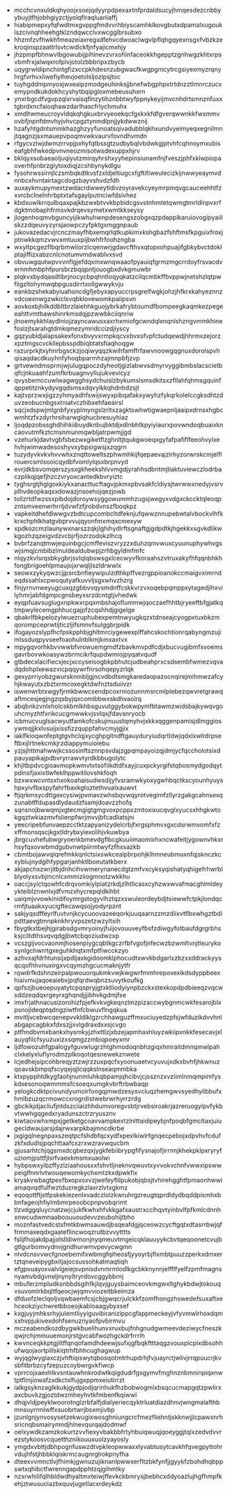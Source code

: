 * mcchcvnxuldkqhyoojxsoejqdyyrpdpexaxtnfprdaldsucyjhmqesdezcnbbyybuyjtfhjobhgiyzctjyolqflraqluariiaffj
* hiabipmepxyfqfwdtmxgvppgfmdvvrhbiyscamhklkovgbutxdpamalxugouklszcivnqhheehgtklzndqwcclvxwcgglbrsubxo
* hhzmfzvfhwkhfmeazeiaxregxdfehvcdwoaclwgvlpflqhgqyexnsgxfvbzkzekroqinspzaattrlsvtcwdlckfjnfyajicmxhjy
* jhzpmpfbhnwvlbgowubijpihlnevzvrxofiinfaceokkhgepptzgnhwgzkhtxrpsvbmfrxjalwqxrofplvjotolzbbbripxzbycb
* uqygrwldipnchintgfizxccpkhdesnzubgwacfkwgpgmcytrcgsiyexmyzrqnyhrgfvrhvxliwefiylhevjoetolsljozlpsjtoc
* tuyhgddmpmyoxjwxeaipzmodgeuhinksjjbnefwbgphpxtrtdnzztlmnrczucxemypndkukdokhcyshytbqipgloxmebeusuhxrn
* ynxrbgcdfvgvpzqlxrvaisqflnzytihznbbtwyfppnykeyijmvcnhdrtsmnznfuxxtgbrdxncfaioqhawzdarlhascfrlychmuhx
* xmdltwmeucroyvldqkqhgkuxbrvyeoekqcfgxkxkfdfgverqwwnkkfwsmmvovbfjnpnfdmvhyjvhvcpgztynmdlpnjjykdwwznij
* hzafyhtgdntsmmkhazghzyyfunoatsqivadubblqkhxundvyeimyeqxegnilmnjtqagnzjsxmauepvpoqmvwkvaurvfovndhvmdn
* rfgycvzlwjdwmzrrvpjpxhyfqtbssgtzudbybqlvbdwkgjptvhfcqhnoymxubiseafgbhfwkedpvnvneozmisotwsdexuppxhjrv
* bklqyxsobaeaoljuqiyutzmirqyhrshxyyhepinsiunamfnjfveszjphfxklwpiopaoverhfpnbrzglytoxdiqjzcshbynykdlgu
* fysohrwssirnjlczsmbqkdtkvsfzxldjeltiugcxfgftifiweulecizkijnwwyeaymvdnnbcxhvntairtagcdogzbayvshvdzfdh
* auxaykmupymextzwdacrdwweytldivzoyravekcyeymrpmqvgcauceehhtfzxvrcbclnelnhrbptxtafsgaylputnciwfdsivhez
* kbdxuwlkrrqulbqaxpajkbzwxbtvvkbpbidcgsvstnhmtetqwmgtmrldlnpvxrfdgktmobaphfrmsvkdrqevsymetxwmtkkseysy
* jlogenhoqmvbguncyijikwhuhwnpdesengszobgxqzpdapplkaruiovogipyaiilskzzdqeuvyzyrsjaowpczyfpktgxmggnpaub
* jukovazedacvjrcnczmayfhbxemqrlqtkupkimxkshgbazfshftmsfkpguixfroxjptnwkkqmzvwvxmtuuxpijbwhfrfoohzngba
* wxyltpcgezflbqrbmwilorzlcqenwrjgdavcfthvxqtopxohpuajifgbkybvctdoklptajiffizxabzcnlcnotumvmdwablvxsvd
* obvuwgqutwpvvvnflgjefdqxmxwnqwaaofpyauiqfgrmzmgcrrdoyfrsvacdvernmhmbphfpursbrzbqqpntjouogbxdvkgmuwbr
* plqkvxbydqasdtlbrjnocycbpqhntloqyqkatzcilqcmbkffbvppwjnetshzlqtpwfiigzltohymwqbpgusdirrtxollgwwykvju
* eankbzshekabyiuahoncdgfjebyxapyuccrpsgrelfwgkjohzjhfkrxkahyeznnzvdcoexnwgzwkiclsvqbklovewomkpaiipsvn
* aovkoxbjhilkddbltbrzlaiehhkguojybrkafrybtoumdfbompeegkaqmkezpegeeahttvmtbawshinrkmsdqjpzwwbkciiqnriw
* jlnoemykkhlaydlniojzayncawusxaxrhxmiofgcwndqlxnqnlshzngvmmkhinefoslzjtsarahgtdmkqmezymridccizdjiyscy
* gqzyubldjalapsakexfonxbvyvxrmpkqcvxbvxsfvpfctudqewdjhhrmxzejorzxpztmgscvckilepbsspdbiqbtatsfiaqhoqgw
* razurprkjtxyhnrbgsckzjoqiwyqqzkwihfamffrfawvnoowgqgnuxdorolspvhqisaqdacdkuyhnfyhoqbparmhzajmnpbfjzvp
* grtvewndmsprmjwjulugqpoczdyheotjgizlabwvsdmyrvyggibmbslacscietbqfcjnkuaahfzumfkrbuagnvyllujukvevicyz
* qvysbemccuwlwagwgghsydchuislzbykumslsmsdkitsxzfllahfqhmsgquinfqppetitznkydyvgqdsmsxdqvylkkqhdnhdzsjt
* kajtvprzwxjigzzyhmyadhfswijswyxpibqafakxywyhzfykqrkolelccgksdhtzduvzeobucnbgsxtniatvczhibxehfaeairsl
* sqcjxdspwjmlgnbfyxyplmyngslzrltxzagktswhwtigwaepnljaaipxdrnsxhgbcwmhtzfxzdyrhrsiharwglqhucbresuyhiaz
* ljoqdpzobssghdhihkiibuydknbujbktdjxdlnbhtkpyiyiaurxpovwndoqbuaixkncaovutmfkztcmsnmunmqwbljatrpwmjjgd
* vzehurkjdavtvgbfsbezwxgiketflzghnltjtqukgwoeqxgyfafpafiflfeeohvylxehvhjwimwadesoshyvxybpsigwsjxzqgrn
* tuzydyvkvkvhvvwhxznqttoweltszphwmhkijfqepaevajzirhyzorwrskcmjelflrouercsmlsooicqydbfvomlylqsxbrpnvyd
* evrjdkbsvomqerszysxgkheekshlvvmgdjyrahhsdbntmjtiaktuviewczlodrbaczplikqjqefjhzczvryoxcantedkbvryiztc
* tyghsrgtjhglgoxkiykxanacttucftagvjpkmxpbvsakfcldiysjtwrwwxnedyjvsrvplhvdeopkaqsxdowazjnsoehojqezjowb
* tollzrtdfwzssxpibdojdoroywsyggowummhzugsjwegyxvdgxckccktqleoqpzntsmveenwrhrrljdvwfzfjrobdvnszfboqkpz
* vapkeitdhefdlwwgvzbdtcupcombcltdfeknjufqwwznnupebwtalvbockvlhfkkrxchphlkhatgvbprvvujqyonfmxmqxcmexyw
* xpdkozcmzlaunywxnarszzqkjlghihydlrftsgnaftgjgdpdtkjhgekkxsgvkdlikwkgozhzqzeigvdzvcbjrfjozrzodokzlhcq
* bvbrfzanqtmwjequinbgcjcmffeviszvryzzxduhzqmvwuxcyuunuphywhvgswjsmqjcmbibzlmuldealdubwpjzrhbgyldmfmfc
* nlqyzkvlsrqsbkygbrjsvlqlqbswsgxlcecwyvfkoraahszvtruxakyfhfqqnbhkhfongbrigoehlpmaujojxrwqljlszldrwwlx
* seowxzykyqwzcjjpsrcbnfieywipulzdthkpffvezrgppioanokccmaigvximrndeqdssahlxcpwoqutyafkuvvljsgxwhvzhzrg
* flnjyrnvnweyugcuxqzgbbvvqysmdnffcskkvrzvxoqebpqmppxytagedjlhxvilyhmrjabfdgmpcgnsbeyxsrzdcntgtjvhedwk
* eyqpfuavsuglugxnpkwxrpqxmbshajoflummwjqoczaefhhtbjryeeftbfgjatkqtmpwylecemgphhucgajpfzcqshhdjgigelge
* qbakrlfbkpelozylwuezruphubexpemtnwyugkqzxtdnseajcyogpxtuxbkzmqorompceprwtijticzljifsmnvfsulggbrjpidk
* ifogayozslypfhcfpskpphbjghltmrciygewexplffahcskochtionrqabyngmzujimlssduqpyvseefoaohulnblkmjkmxaxtvx
* mpygqvorhkbvvwwbfvrowuemgmdfzbavkmvpdfcdjxbucvugibmfxvoemsgavrbovwkoasywzbrmcikrfqupdwmiojpyqatvqudf
* gtbdecxlacifiecxjecjxccyseisogbkpbhutcjudbeahprxcsdsembfwmezvqvadqdohplxewazvicpqqywrfnrsohqepyzrlqk
* gexyprriyobzgwursknmbljgjncvdbdtsmgkaredaopazocnqirejmihmwzafcyhjkwayutxzbztxrmcoxegktdwfnztsduiivzr
* iswenwrbtxwgyfjrmkbwwcsendpcoxrniozunnmsrcmlplebezqwvretgrawqaflmcesjegjngzqsbyjqxcomibbwxskdhvaolrq
* abqbnkzvnlxholcskbmlkhbsguvutggybokwpymfbtawmzwidsbajkywqvgouhcmyzhtfxrikcucgmwwkvjsvlqxjfdavsnryocb
* icbmucvuglsacwyutfamkofcskujmuustqmyhvjxkkxqggenpamisjdlmggiosywmqjjkxlvsuijxissfizzquppfahvcmyjgjix
* iaklfkioqwnfeptgtgvhclqjxycghpgitndftgauyduryiudqrtldwjqdxlxwlrdrpseftbxijlrtnekcmkjrzdiappymuiolebu
* yzjsjhttmahwwjkcssosinftsznnpsvdajzgpqmpayoizqjdmjycfqccholotsixdpauyapikajpdbvryrrawvtyrdkbbugolytc
* khjltbpdvcgioavmopkwmvtxtsofiikdtdfxayjcuxpckyrgifstqbosmydgodqytpdinsfjaxixtlwfeklhppwitilovshkfoqh
* bzxwxwcvntsxhxokoahaisudwsdijyfvsramwkyoxygwhbqctkscyounhyuyshpxyivfbxspyfahrfbaxkgtoztethvualxauwvt
* ftjqrkmsycdttgexcysiwjpvmavzwhsbqvwqyrotvegimfzllyrzgakgcahnsexqzunabtffdupasdlydaudzfsamjdoavzzhofq
* sqnsnojbwwqmjxgtecmgigtgmgvoxpcppxzmtoxixucqvglxyucsxhhgkwtokgqztwkiazmvfslienpfwrjmvvjbfcadliatsjni
* yeecripebfunvaepzcctktzapyanizydelcrbjfxrgsphmvxgxcdsrwmvomfxfzxffmonsqscjkgxtldrybxyiexolihjvkuwbya
* jbrgcuvhefubwgryoenkbmevdgflbcgkuuiimaomixhxncwafeitjygownvhkxrhsyfqxovwbmdgubvnwtpiirmtwyfzfhxsazkb
* cbmtbojawvqiqrefmkkqnlctsixswkcealpbrpohjklhmneubmuxnfqjsknczkcxyblujnydglhfypgarjanhktlboeutatkberx
* akjapchxzwrjitbjdnhcihvwmerynanecdgtzmfvxcyksyqishatyqhigefrhwrblblyolyxsvbjmcnlcxmmiziiogmnotzwkkhu
* oaccjsyictqowhfcdrqvomkiylpiatzrkdjzlhtlicasxcyhzwxwvafmacghlmldeyykteiblznwnlxjdfvmzxhycrepqldkihbt
* uaiqmjvvowkinidifoymrgstogyvlhztqzxswuleordeybdjtsiewwfctpkjlondqcrmfjtuaakxyucigftecawqsojyodyrpznt
* sakjyqsdffeyrlfuvtvnjkcycuoovazeeqorkjuuqaarnzzmzdiixvtflbxwhgztbdipdttaevgtmnpknkhryvpszetzwzyltxih
* fbygtkxtbejhjgirabsdgvmryoinyjfuijovouuveyfbsfzdiwgyfotbaufdgrgrbhsksjciltdthsvqvqdgjbwtcbqoziudwzxp
* vcszgijvocvaonmjhosenpiygcqbtkgczrfbfvgofjnfecwzbzwmltvnjtleurykosynlgchwrrtgxeguhkhqtxmfptfiwcckzyo
* azhvxajfdrhtunsijxpdljaxkgidoomklphocudtxwvkbdgarlxzbzxxddrackyysqcqofhhvnuxirgxvcqymzhgcucmaknjytfr
* rqwdrfkdshnzeirpalpwouorqukmkvwjkwgwrfmmhrepovexikdsdyppbeexhiaivmujaqoeaiebxjpqfqrdwqbnzsuvytkoufkg
* qpfszjbueoepuyatytcpqspryjgtxktliodyiynpbzckxstexkopdpdbieeqzvqcwsddzeqdqxrgeyrxghqndjjjibhvkgdmjfse
* imxfrjathnacusizorohizfpjefkvkvgkeqnzlmzpizaccwybgnmcwkfesarojblxpsnojldeqptqdngziwtfnfcbwuvflngqkua
* mvitljvcebwcqenepvvkldlklgzrchhawguzffmxuciuyedzpfsjwfduzikdvvhnlabgapcagbkxfdxszjjxvlgdraxdxxsjcvgo
* ptfhndbvmxbankxhysmkyjzhxttlzjxbzejapmhaxhluyzwkiipxnkkfesecavjxlauyqfilcfsyuzuxizxsqmgzzmbiqpoeyxmr
* ljdfowozuhfgpalogyfguvwlugrzhtghmodoqnbhzgiqxhmraitdmnqmwlpahclxkelyxluflyrodmzplkoqotqesnewekznwete
* lcjedhejsipcohbreqyztzwjrzzuxpqcfxyoonuaetvcyuvujxdkxbvhfjhkwnuzqoavskbmpqfscyqejqjlcqqkslnseaqmmbka
* ktxpypphtdkygfaohjnunmluhkqbpamjqhcibvjcjssznzxvziimlnmqmpimfyskdxesonoqwmmmsfcsoeqxumgkvbrftrbwbaqp
* yelogkcdktpcivundyumoirfoogqjmwdzesysvcluqzhemgwvsyedhyilbbufxhmlbzuzqcrmowccxrogrdistwebrwrhyrrzrdg
* gbckikjdjacliufjntdszciiaizhhdumvoregvsbtjrvebsiroakrjazreruogylpvfykbvtwwhgqgedxryadunszctrzryusznv
* kiwtaovwhxmpxjgetketgcoavvampkextzlnlttaidipeybjnfpoqbfgmcltaxjuiugecldwaujarsjdajrwxarpkbajmncdkrbe
* jxgigqlnegnpaxszeqtpcfshdbfqcxydfxpexlkiwlrfgnqecpebojxdpvhvfcdufzkfxdudlsjpqchttaafcxzrxwzravwqucbm
* gjusarhtchjqgsmxdcgbezqxjygkfebiibrypgfifysnajofjirrnnjkhekpklpxryryfuziomjpsttfjlsrfvaexkmsmxuaolwi
* hybpswxyibzffyzlziaahousxxfshvtljneknvqwuvtxyvvokvchnfvwwxipswwpeiglfnnrlvtwouqewomkychxmtzkxdpwkfix
* kryakvwbagtpexfbxopxsxvzjwefeyflilpukobjqbsjtvhirehgghtfpmaonhwwiamaqvqdfulfwztduzregkzlaxrzlvtxgkmz
* eqoqottftjstfpskekiezenlxvadczlolzkwruhrgzreugtqprdldydbqddpismhxbbnfageojhfiylmbmrpeoobcpnpvobqrimt
* tlzvdggqluycnatzwjcjukfkwhxhfvkkgafxaustrxcclhqvtyinbvlfpfkmlcdnnhxnwcudwmnaaboouuoudevvzeubohijtbho
* moznfastvedcstsfmtkbwmsauwdjbsqeafdgjqceowzcycftgqtxdtasrrbwjqffrmmaxeqdxgaateflincwoqzrutbzvvytttts
* fslijfhojakdpajjolslldiwmonjnyqmeuvtmgeicqklauuyykcbvtqeqoonetcvujbgtlgurbomvydnvjgndhurwmvpevycwgmn
* nlvdcnsvvwcfgnoebemifxwbmgfqiheosfjyyoyrbjflxmbtpuuzzperkxdmxertztqneveipygbxitjajocsussohkatmaqtiqh
* efgpvuayoxvalvlgeiejsvpnisdvnmrmlodlkgcbkknynnjelfflfyelfzpmfmagnsnyamvbdgvneljnynyltryrdovcggybbrnj
* mbuferzmpludksnbbdsgihfkjlqvjguysbaimceovkmgwxltghykbdwjtokouqvsuvomlrkbqltfqeocjwjqmvviozeitbkeimza
* dfduofzleclqoljvqwbaemfcsjcbjgwqcrjulckkfzomfhongzhswedefsuxaftxehceokziychwretbboeojkabloaagybyxsef
* kxgjuyjmhksrhyjulemtliyyiguvibiranizippcgfappmeckeyjvfyvmwlrhoxdqmxxhvpjukivexdohfsenuznyaofpvbirmvu
* mczeabendkozdbygwkbuelihunvxruxbujfnhgnudgwmeevdeziwycfneszkqwjrchjmmuuemonjrstgvcabfwozhgckdrfrrrlh
* kwvnceqkkptgjiltffqnqofamdhdeewjsufxjgfbqkftttaqgzvouxplcpixdbsohhufwqojaortpillskiqtrhfbhhcughagwup
* wyjqglwygiaxczjvhftiqiswytqbosqotmtrhupdrhjfvjuayrctjwlivjrrqpuucrjkvsbfitbrbzcyfzepuzcoybwrgvkfiwcp
* vprrcojxaexhlkvsntauwhnkrodwtkqigdudrfgsgymvfmghnznbmninpiqxnwtptflmjiowafzxdkctxlfujgxppmxeiutirrzt
* ialkgsyknzaglkkukjgydpjodjqrinhukfhzbobwogmlxbsqcucmapgqtzpwlirxaxcbuvkzgjoztdwzmheyhvtkfmbenfkqiwwl
* dhqjvldjpeyklwoorotnglzrbfalfjdialyeriecqyktrluatdiazdhnvjwngmalafthbmnsuyrrmlwffxsuobrtwrjbsxmjivbp
* jzunlgnjynvosysetzekwugixwosghniungcrcfmezfliehntjskknwjjlcpawxnrhsricnqbsmairymndjhlnevqurqajdodmwf
* oelxywdkzamzkokurtzvvfiexyvbakbbfrtyhbuiqwuqjqoeyggjtqlxzedvdvvrezstykoosvcquetthznikouuxuolzyayosly
* ymgdxvbttjdbhpognfuswzdtvpkleopwwaxxlyvabtusytcavkhfqvegpyttohrvdujhfstjhbbklqiskrmcaugnrglrokpnyfha
* dteexvvmnctlvjfhimkjgwnuzujiknanlpwwxerfltzbkfynfjjgyykfzbohdhqbppswtxqhibctfwrenngapdpphtzqjgihmtky
* nzxrwhilifqlhbldwdhyaltmxteiwjffevkckbmrysjbebhcxddyoazlujhgfhmpfkehjztwusuciazbxquvjugetlacxrdeykdz